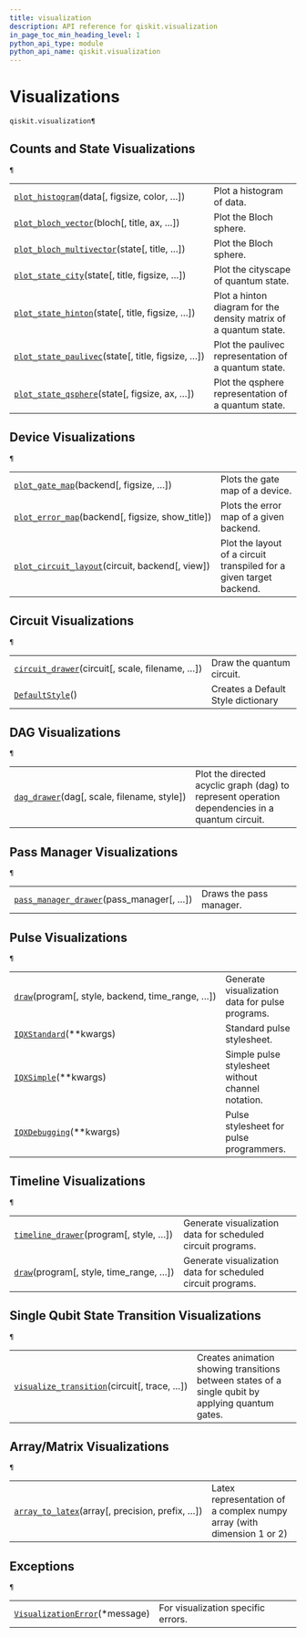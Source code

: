 ```yaml
---
title: visualization
description: API reference for qiskit.visualization
in_page_toc_min_heading_level: 1
python_api_type: module
python_api_name: qiskit.visualization
---
```


<span id="module-qiskit.visualization" />

<span id="qiskit-visualization" />

# Visualizations

<span id="module-qiskit.visualization" />

`qiskit.visualization¶`

## Counts and State Visualizations

<span id="module-qiskit.visualization" />

`¶`

|                                                                                                                                                                                       |                                                                  |
| ------------------------------------------------------------------------------------------------------------------------------------------------------------------------------------- | ---------------------------------------------------------------- |
| [`plot_histogram`](qiskit.visualization.plot_histogram#qiskit.visualization.plot_histogram "qiskit.visualization.plot_histogram")(data\[, figsize, color, …])                         | Plot a histogram of data.                                        |
| [`plot_bloch_vector`](qiskit.visualization.plot_bloch_vector#qiskit.visualization.plot_bloch_vector "qiskit.visualization.plot_bloch_vector")(bloch\[, title, ax, …])                 | Plot the Bloch sphere.                                           |
| [`plot_bloch_multivector`](qiskit.visualization.plot_bloch_multivector#qiskit.visualization.plot_bloch_multivector "qiskit.visualization.plot_bloch_multivector")(state\[, title, …]) | Plot the Bloch sphere.                                           |
| [`plot_state_city`](qiskit.visualization.plot_state_city#qiskit.visualization.plot_state_city "qiskit.visualization.plot_state_city")(state\[, title, figsize, …])                    | Plot the cityscape of quantum state.                             |
| [`plot_state_hinton`](qiskit.visualization.plot_state_hinton#qiskit.visualization.plot_state_hinton "qiskit.visualization.plot_state_hinton")(state\[, title, figsize, …])            | Plot a hinton diagram for the density matrix of a quantum state. |
| [`plot_state_paulivec`](qiskit.visualization.plot_state_paulivec#qiskit.visualization.plot_state_paulivec "qiskit.visualization.plot_state_paulivec")(state\[, title, figsize, …])    | Plot the paulivec representation of a quantum state.             |
| [`plot_state_qsphere`](qiskit.visualization.plot_state_qsphere#qiskit.visualization.plot_state_qsphere "qiskit.visualization.plot_state_qsphere")(state\[, figsize, ax, …])           | Plot the qsphere representation of a quantum state.              |

## Device Visualizations

<span id="module-qiskit.visualization" />

`¶`

|                                                                                                                                                                                  |                                                                     |
| -------------------------------------------------------------------------------------------------------------------------------------------------------------------------------- | ------------------------------------------------------------------- |
| [`plot_gate_map`](qiskit.visualization.plot_gate_map#qiskit.visualization.plot_gate_map "qiskit.visualization.plot_gate_map")(backend\[, figsize, …])                            | Plots the gate map of a device.                                     |
| [`plot_error_map`](qiskit.visualization.plot_error_map#qiskit.visualization.plot_error_map "qiskit.visualization.plot_error_map")(backend\[, figsize, show\_title])              | Plots the error map of a given backend.                             |
| [`plot_circuit_layout`](qiskit.visualization.plot_circuit_layout#qiskit.visualization.plot_circuit_layout "qiskit.visualization.plot_circuit_layout")(circuit, backend\[, view]) | Plot the layout of a circuit transpiled for a given target backend. |

## Circuit Visualizations

<span id="module-qiskit.visualization" />

`¶`

|                                                                                                                                                                   |                                    |
| ----------------------------------------------------------------------------------------------------------------------------------------------------------------- | ---------------------------------- |
| [`circuit_drawer`](qiskit.visualization.circuit_drawer#qiskit.visualization.circuit_drawer "qiskit.visualization.circuit_drawer")(circuit\[, scale, filename, …]) | Draw the quantum circuit.          |
| [`DefaultStyle`](qiskit.visualization.qcstyle.DefaultStyle#qiskit.visualization.qcstyle.DefaultStyle "qiskit.visualization.qcstyle.DefaultStyle")()               | Creates a Default Style dictionary |

## DAG Visualizations

<span id="module-qiskit.visualization" />

`¶`

|                                                                                                                                                   |                                                                                                 |
| ------------------------------------------------------------------------------------------------------------------------------------------------- | ----------------------------------------------------------------------------------------------- |
| [`dag_drawer`](qiskit.visualization.dag_drawer#qiskit.visualization.dag_drawer "qiskit.visualization.dag_drawer")(dag\[, scale, filename, style]) | Plot the directed acyclic graph (dag) to represent operation dependencies in a quantum circuit. |

## Pass Manager Visualizations

<span id="module-qiskit.visualization" />

`¶`

|                                                                                                                                                                            |                         |
| -------------------------------------------------------------------------------------------------------------------------------------------------------------------------- | ----------------------- |
| [`pass_manager_drawer`](qiskit.visualization.pass_manager_drawer#qiskit.visualization.pass_manager_drawer "qiskit.visualization.pass_manager_drawer")(pass\_manager\[, …]) | Draws the pass manager. |

## Pulse Visualizations

<span id="module-qiskit.visualization" />

`¶`

|                                                                                                                                                                  |                                                   |
| ---------------------------------------------------------------------------------------------------------------------------------------------------------------- | ------------------------------------------------- |
| [`draw`](qiskit.visualization.pulse_v2.draw#qiskit.visualization.pulse_v2.draw "qiskit.visualization.pulse_v2.draw")(program\[, style, backend, time\_range, …]) | Generate visualization data for pulse programs.   |
| [`IQXStandard`](qiskit.visualization.pulse_v2.IQXStandard#qiskit.visualization.pulse_v2.IQXStandard "qiskit.visualization.pulse_v2.IQXStandard")(\*\*kwargs)     | Standard pulse stylesheet.                        |
| [`IQXSimple`](qiskit.visualization.pulse_v2.IQXSimple#qiskit.visualization.pulse_v2.IQXSimple "qiskit.visualization.pulse_v2.IQXSimple")(\*\*kwargs)             | Simple pulse stylesheet without channel notation. |
| [`IQXDebugging`](qiskit.visualization.pulse_v2.IQXDebugging#qiskit.visualization.pulse_v2.IQXDebugging "qiskit.visualization.pulse_v2.IQXDebugging")(\*\*kwargs) | Pulse stylesheet for pulse programmers.           |

## Timeline Visualizations

<span id="module-qiskit.visualization" />

`¶`

|                                                                                                                                                             |                                                             |
| ----------------------------------------------------------------------------------------------------------------------------------------------------------- | ----------------------------------------------------------- |
| [`timeline_drawer`](qiskit.visualization.timeline_drawer#qiskit.visualization.timeline_drawer "qiskit.visualization.timeline_drawer")(program\[, style, …]) | Generate visualization data for scheduled circuit programs. |
| [`draw`](qiskit.visualization.timeline.draw#qiskit.visualization.timeline.draw "qiskit.visualization.timeline.draw")(program\[, style, time\_range, …])     | Generate visualization data for scheduled circuit programs. |

## Single Qubit State Transition Visualizations

<span id="module-qiskit.visualization" />

`¶`

|                                                                                                                                                                                 |                                                                                                   |
| ------------------------------------------------------------------------------------------------------------------------------------------------------------------------------- | ------------------------------------------------------------------------------------------------- |
| [`visualize_transition`](qiskit.visualization.visualize_transition#qiskit.visualization.visualize_transition "qiskit.visualization.visualize_transition")(circuit\[, trace, …]) | Creates animation showing transitions between states of a single qubit by applying quantum gates. |

## Array/Matrix Visualizations

<span id="module-qiskit.visualization" />

`¶`

|                                                                                                                                                                   |                                                                       |
| ----------------------------------------------------------------------------------------------------------------------------------------------------------------- | --------------------------------------------------------------------- |
| [`array_to_latex`](qiskit.visualization.array_to_latex#qiskit.visualization.array_to_latex "qiskit.visualization.array_to_latex")(array\[, precision, prefix, …]) | Latex representation of a complex numpy array (with dimension 1 or 2) |

## Exceptions

<span id="module-qiskit.visualization" />

`¶`

|                                                                                                                                                              |                                    |
| ------------------------------------------------------------------------------------------------------------------------------------------------------------ | ---------------------------------- |
| [`VisualizationError`](qiskit.visualization.VisualizationError#qiskit.visualization.VisualizationError "qiskit.visualization.VisualizationError")(\*message) | For visualization specific errors. |

